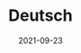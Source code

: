 ---
date: 2021-09-23
title: Deutsch
redirect: '/tag/Deutsch'
tags: [Fächer]
thumbnail: 
    src: deutsch/JugendDebattiert.jpg
    alt: Logo der Veranstaltung "Jugend debattiert"
---